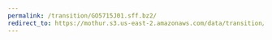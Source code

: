 ```yaml
---
permalink: /transition/GO5715J01.sff.bz2/
redirect_to: https://mothur.s3.us-east-2.amazonaws.com/data/transition/GO5715J01.sff.bz2
---
```


